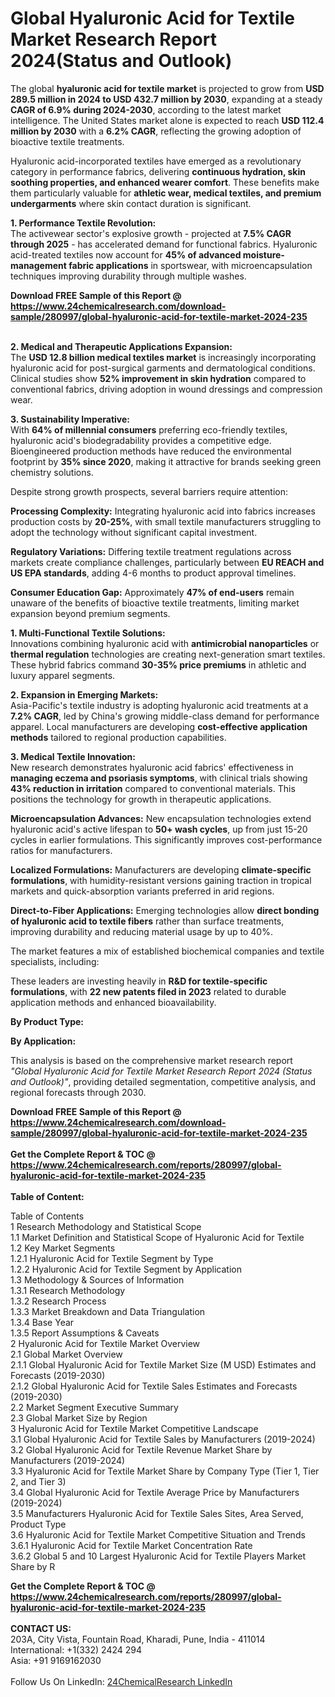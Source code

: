 <h1>Global Hyaluronic Acid for Textile Market Research Report 2024(Status and Outlook)</h1><p>The global <strong>hyaluronic acid for textile market</strong> is projected to grow from <strong>USD 289.5 million in 2024 to USD 432.7 million by 2030</strong>, expanding at a steady <strong>CAGR of 6.9% during 2024-2030</strong>, according to the latest market intelligence. The United States market alone is expected to reach <strong>USD 112.4 million by 2030</strong> with a <strong>6.2% CAGR</strong>, reflecting the growing adoption of bioactive textile treatments.</p><p>Hyaluronic acid-incorporated textiles have emerged as a revolutionary category in performance fabrics, delivering <strong>continuous hydration, skin soothing properties, and enhanced wearer comfort</strong>. These benefits make them particularly valuable for <strong>athletic wear, medical textiles, and premium undergarments</strong> where skin contact duration is significant.</p><p><strong>1. Performance Textile Revolution:</strong><br>
The activewear sector's explosive growth - projected at <strong>7.5% CAGR through 2025</strong> - has accelerated demand for functional fabrics. Hyaluronic acid-treated textiles now account for <strong>45% of advanced moisture-management fabric applications</strong> in sportswear, with microencapsulation techniques improving durability through multiple washes.</p><div><b>Download FREE Sample of this Report @ 
            <a href="https://www.24chemicalresearch.com/download-sample/280997/global-hyaluronic-acid-for-textile-market-2024-235">
            https://www.24chemicalresearch.com/download-sample/280997/global-hyaluronic-acid-for-textile-market-2024-235</a></b></div><br><p><strong>2. Medical and Therapeutic Applications Expansion:</strong><br>
The <strong>USD 12.8 billion medical textiles market</strong> is increasingly incorporating hyaluronic acid for post-surgical garments and dermatological conditions. Clinical studies show <strong>52% improvement in skin hydration</strong> compared to conventional fabrics, driving adoption in wound dressings and compression wear.</p><p><strong>3. Sustainability Imperative:</strong><br>
With <strong>64% of millennial consumers</strong> preferring eco-friendly textiles, hyaluronic acid's biodegradability provides a competitive edge. Bioengineered production methods have reduced the environmental footprint by <strong>35% since 2020</strong>, making it attractive for brands seeking green chemistry solutions.</p><p>Despite strong growth prospects, several barriers require attention:</p><p><strong>Processing Complexity:</strong> Integrating hyaluronic acid into fabrics increases production costs by <strong>20-25%</strong>, with small textile manufacturers struggling to adopt the technology without significant capital investment.</p><p><strong>Regulatory Variations:</strong> Differing textile treatment regulations across markets create compliance challenges, particularly between <strong>EU REACH and US EPA standards</strong>, adding 4-6 months to product approval timelines.</p><p><strong>Consumer Education Gap:</strong> Approximately <strong>47% of end-users</strong> remain unaware of the benefits of bioactive textile treatments, limiting market expansion beyond premium segments.</p><p><strong>1. Multi-Functional Textile Solutions:</strong><br>
Innovations combining hyaluronic acid with <strong>antimicrobial nanoparticles</strong> or <strong>thermal regulation</strong> technologies are creating next-generation smart textiles. These hybrid fabrics command <strong>30-35% price premiums</strong> in athletic and luxury apparel segments.</p><p><strong>2. Expansion in Emerging Markets:</strong><br>
Asia-Pacific's textile industry is adopting hyaluronic acid treatments at a <strong>7.2% CAGR</strong>, led by China's growing middle-class demand for performance apparel. Local manufacturers are developing <strong>cost-effective application methods</strong> tailored to regional production capabilities.</p><p><strong>3. Medical Textile Innovation:</strong><br>
New research demonstrates hyaluronic acid fabrics' effectiveness in <strong>managing eczema and psoriasis symptoms</strong>, with clinical trials showing <strong>43% reduction in irritation</strong> compared to conventional materials. This positions the technology for growth in therapeutic applications.</p><p><strong>Microencapsulation Advances:</strong> New encapsulation technologies extend hyaluronic acid's active lifespan to <strong>50+ wash cycles</strong>, up from just 15-20 cycles in earlier formulations. This significantly improves cost-performance ratios for manufacturers.</p><p><strong>Localized Formulations:</strong> Manufacturers are developing <strong>climate-specific formulations</strong>, with humidity-resistant versions gaining traction in tropical markets and quick-absorption variants preferred in arid regions.</p><p><strong>Direct-to-Fiber Applications:</strong> Emerging technologies allow <strong>direct bonding of hyaluronic acid to textile fibers</strong> rather than surface treatments, improving durability and reducing material usage by up to 40%.</p><p>The market features a mix of established biochemical companies and textile specialists, including:</p><p>These leaders are investing heavily in <strong>R&amp;D for textile-specific formulations</strong>, with <strong>22 new patents filed in 2023</strong> related to durable application methods and enhanced bioavailability.</p><p><strong>By Product Type:</strong></p><p><strong>By Application:</strong></p><p>This analysis is based on the comprehensive market research report <em>"Global Hyaluronic Acid for Textile Market Research Report 2024 (Status and Outlook)"</em>, providing detailed segmentation, competitive analysis, and regional forecasts through 2030.</p><div><b>Download FREE Sample of this Report @ 
            <a href="https://www.24chemicalresearch.com/download-sample/280997/global-hyaluronic-acid-for-textile-market-2024-235">
            https://www.24chemicalresearch.com/download-sample/280997/global-hyaluronic-acid-for-textile-market-2024-235</a></b></div><br><div><b>Get the Complete Report & TOC @ 
            <a href="https://www.24chemicalresearch.com/reports/280997/global-hyaluronic-acid-for-textile-market-2024-235">
            https://www.24chemicalresearch.com/reports/280997/global-hyaluronic-acid-for-textile-market-2024-235</a></b></div><br>
            <b>Table of Content:</b><p>Table of Contents<br />
 1 Research Methodology and Statistical Scope<br />
 1.1 Market Definition and Statistical Scope of Hyaluronic Acid for Textile<br />
 1.2 Key Market Segments<br />
 1.2.1 Hyaluronic Acid for Textile Segment by Type<br />
 1.2.2 Hyaluronic Acid for Textile Segment by Application<br />
 1.3 Methodology & Sources of Information<br />
 1.3.1 Research Methodology<br />
 1.3.2 Research Process<br />
 1.3.3 Market Breakdown and Data Triangulation<br />
 1.3.4 Base Year<br />
 1.3.5 Report Assumptions & Caveats<br />
 2 Hyaluronic Acid for Textile Market Overview<br />
 2.1 Global Market Overview<br />
 2.1.1 Global Hyaluronic Acid for Textile Market Size (M USD) Estimates and Forecasts (2019-2030)<br />
 2.1.2 Global Hyaluronic Acid for Textile Sales Estimates and Forecasts (2019-2030)<br />
 2.2 Market Segment Executive Summary<br />
 2.3 Global Market Size by Region<br />
 3 Hyaluronic Acid for Textile Market Competitive Landscape<br />
 3.1 Global Hyaluronic Acid for Textile Sales by Manufacturers (2019-2024)<br />
 3.2 Global Hyaluronic Acid for Textile Revenue Market Share by Manufacturers (2019-2024)<br />
 3.3 Hyaluronic Acid for Textile Market Share by Company Type (Tier 1, Tier 2, and Tier 3)<br />
 3.4 Global Hyaluronic Acid for Textile Average Price by Manufacturers (2019-2024)<br />
 3.5 Manufacturers Hyaluronic Acid for Textile Sales Sites, Area Served, Product Type<br />
 3.6 Hyaluronic Acid for Textile Market Competitive Situation and Trends<br />
 3.6.1 Hyaluronic Acid for Textile Market Concentration Rate<br />
 3.6.2 Global 5 and 10 Largest Hyaluronic Acid for Textile Players Market Share by R</p><div><b>Get the Complete Report & TOC @ 
            <a href="https://www.24chemicalresearch.com/reports/280997/global-hyaluronic-acid-for-textile-market-2024-235">
            https://www.24chemicalresearch.com/reports/280997/global-hyaluronic-acid-for-textile-market-2024-235</a></b></div><br><b>CONTACT US:</b><br>
            203A, City Vista, Fountain Road, Kharadi, Pune, India - 411014<br>
            International: +1(332) 2424 294<br>
            Asia: +91 9169162030 <br><br>
            Follow Us On LinkedIn: <a href="https://www.linkedin.com/company/24chemicalresearch/">24ChemicalResearch LinkedIn</a>